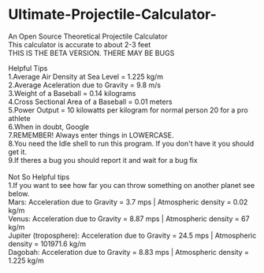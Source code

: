 # Ultimate-Projectile-Calculator-
An Open Source Theoretical Projectile Calculator<br />
This calculator is  accurate to about 2-3 feet<br />
THIS IS THE BETA VERSION. THERE MAY BE BUGS<br />

Helpful Tips<br />
1.Average Air Density at Sea Level = 1.225 kg/m<br />
2.Average Aceleration due to Gravity = 9.8 m/s<br />
3.Weight of a Baseball = 0.14 kilograms<br />
4.Cross Sectional Area of a Baseball = 0.01 meters<br />
5.Power Output =  10 kilowatts per kilogram for normal person 20 for a pro athlete<br />
6.When in doubt, Google<br />
7.REMEMBER! Always enter things in LOWERCASE.<br />
8.You need the Idle shell to run this program. If you don't have it you should get it.<br />
9.If theres a bug you should report it and wait for a bug fix<br />
  <br />
Not So Helpful tips<br />
1.If you want to see how far you can throw something on another planet see below.<br />
Mars: Acceleration due to Gravity = 3.7 mps | Atmospheric density = 0.02 kg/m<br />
Venus: Acceleration due to Gravity = 8.87 mps | Atmospheric density = 67 kg/m<br />
Jupiter (troposphere): Acceleration due to Gravity = 24.5 mps | Atmospheric density = 101971.6 kg/m<br />
Dagobah: Acceleration due to Gravity = 8.83 mps | Atmospheric density = 1.225 kg/m<br />
